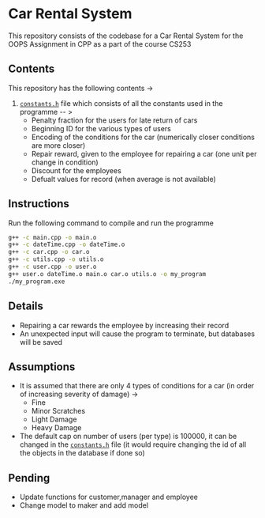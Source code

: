 # Car Rental System
This repository consists of the codebase for a Car Rental System for the OOPS Assignment in CPP as a part of the course CS253

## Contents
This repository has the following contents &rarr;
1. [`constants.h`](/constants.h) file which consists of all the constants used in the programme -- >
    - Penalty fraction for the users for late return of cars
    - Beginning ID for the various types of users
    - Encoding of the conditions for the car (numerically closer conditions are more closer)
    - Repair reward, given to the employee for repairing a car (one unit per change in condition)
    - Discount for the employees 
    - Defualt values for record (when average is not available)

## Instructions 

Run the following command to compile and run the programme 
```bash
g++ -c main.cpp -o main.o
g++ -c dateTime.cpp -o dateTime.o
g++ -c car.cpp -o car.o
g++ -c utils.cpp -o utils.o
g++ -c user.cpp -o user.o
g++ user.o dateTime.o main.o car.o utils.o -o my_program
./my_program.exe
```

## Details

- Repairing a car rewards the employee by increasing their record
- An unexpected input will cause the program to terminate, but databases will be saved

## Assumptions 

- It is assumed that there are only 4 types of conditions for a car (in order of increasing severity of damage) &rarr;
    - Fine 
    - Minor Scratches
    - Light Damage
    - Heavy Damage
- The default cap on number of users (per type) is 100000, it can be changed in the [`constants.h`](/constants.h) file (it would require changing the id of all the objects in the database if done so)

## Pending 

- Update functions for customer,manager and employee
- Change model to maker and add model